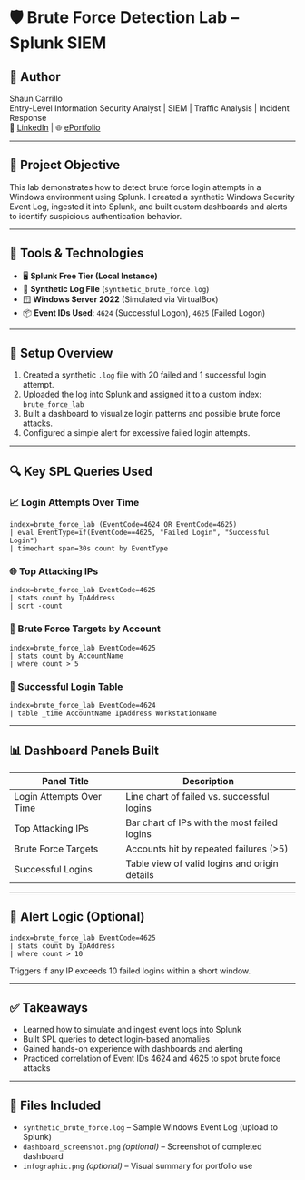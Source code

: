 # 🛡️ Brute Force Detection Lab – Splunk SIEM

## 👤 Author
Shaun Carrillo  
Entry-Level Information Security Analyst | SIEM | Traffic Analysis | Incident Response  
🔗 [LinkedIn](https://linkedin.com/in/shaun-carrillo) | 🌐 [ePortfolio](https://carrillocybercom.wordpress.com/)

---

## 📌 Project Objective
This lab demonstrates how to detect brute force login attempts in a Windows environment using Splunk. I created a synthetic Windows Security Event Log, ingested it into Splunk, and built custom dashboards and alerts to identify suspicious authentication behavior.

---

## 🧰 Tools & Technologies
- 🖥️ **Splunk Free Tier (Local Instance)**
- 📂 **Synthetic Log File** (`synthetic_brute_force.log`)
- 🪟 **Windows Server 2022** (Simulated via VirtualBox)
- 📦 **Event IDs Used**: `4624` (Successful Logon), `4625` (Failed Logon)

---

## 🔧 Setup Overview

1. Created a synthetic `.log` file with 20 failed and 1 successful login attempt.
2. Uploaded the log into Splunk and assigned it to a custom index: `brute_force_lab`
3. Built a dashboard to visualize login patterns and possible brute force attacks.
4. Configured a simple alert for excessive failed login attempts.

---

## 🔍 Key SPL Queries Used

### 📈 Login Attempts Over Time
```spl
index=brute_force_lab (EventCode=4624 OR EventCode=4625)
| eval EventType=if(EventCode==4625, "Failed Login", "Successful Login")
| timechart span=30s count by EventType
```

### 🌐 Top Attacking IPs
```spl
index=brute_force_lab EventCode=4625
| stats count by IpAddress
| sort -count
```

### 🎯 Brute Force Targets by Account
```spl
index=brute_force_lab EventCode=4625
| stats count by AccountName
| where count > 5
```

### 🧾 Successful Login Table
```spl
index=brute_force_lab EventCode=4624
| table _time AccountName IpAddress WorkstationName
```

---

## 📊 Dashboard Panels Built

| Panel Title              | Description                                        |
|--------------------------|----------------------------------------------------|
| Login Attempts Over Time | Line chart of failed vs. successful logins         |
| Top Attacking IPs        | Bar chart of IPs with the most failed logins       |
| Brute Force Targets      | Accounts hit by repeated failures (>5)             |
| Successful Logins        | Table view of valid logins and origin details      |

---

## 🔔 Alert Logic (Optional)
```spl
index=brute_force_lab EventCode=4625
| stats count by IpAddress
| where count > 10
```
Triggers if any IP exceeds 10 failed logins within a short window.

---

## ✅ Takeaways
- Learned how to simulate and ingest event logs into Splunk
- Built SPL queries to detect login-based anomalies
- Gained hands-on experience with dashboards and alerting
- Practiced correlation of Event IDs 4624 and 4625 to spot brute force attacks

---

## 📁 Files Included
- `synthetic_brute_force.log` – Sample Windows Event Log (upload to Splunk)
- `dashboard_screenshot.png` *(optional)* – Screenshot of completed dashboard
- `infographic.png` *(optional)* – Visual summary for portfolio use
